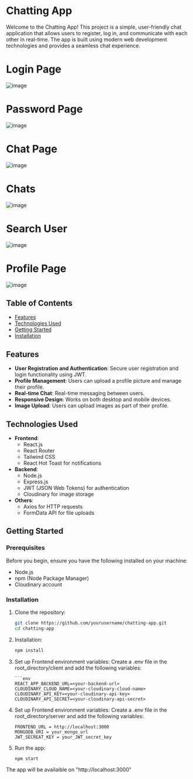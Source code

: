 ﻿# Chatting App

Welcome to the Chatting App! This project is a simple, user-friendly chat application that allows users to register, log in, and communicate with each other in real-time. The app is built using modern web development technologies and provides a seamless chat experience.

# Login Page

![image](https://github.com/user-attachments/assets/804ef7a4-68cb-44cb-a6ee-52457b77116e)

# Password Page

![image](https://github.com/user-attachments/assets/6d7430f0-5a88-49b7-b084-09596ad574ba)

# Chat Page

![image](https://github.com/user-attachments/assets/d1ed0971-af54-4b16-9e29-9792702ebe38)

# Chats

![image](https://github.com/user-attachments/assets/2944a7cb-08c6-4e8b-9d06-d6d7e5d7fa89)

# Search User

![image](https://github.com/user-attachments/assets/88da2a0c-3995-4b9e-8503-a33099958491)

# Profile Page

![image](https://github.com/user-attachments/assets/030c7d7d-01fa-442d-a922-351dde414a30)


## Table of Contents

- [Features](#features)
- [Technologies Used](#technologies-used)
- [Getting Started](#getting-started)
- [Installation](#installation)

## Features

- **User Registration and Authentication**: Secure user registration and login functionality using JWT.
- **Profile Management**: Users can upload a profile picture and manage their profile.
- **Real-time Chat**: Real-time messaging between users.
- **Responsive Design**: Works on both desktop and mobile devices.
- **Image Upload**: Users can upload images as part of their profile.

## Technologies Used

- **Frontend**:
  - React.js
  - React Router
  - Tailwind CSS
  - React Hot Toast for notifications
- **Backend**:
  - Node.js
  - Express.js
  - JWT (JSON Web Tokens) for authentication
  - Cloudinary for image storage
- **Others**:
  - Axios for HTTP requests
  - FormData API for file uploads

## Getting Started

### Prerequisites

Before you begin, ensure you have the following installed on your machine:

- Node.js
- npm (Node Package Manager)
- Cloudinary account

### Installation

1.  Clone the repository:

    ```bash
    git clone https://github.com/yourusername/chatting-app.git
    cd chatting-app


    ```

2.  Installation:

    ```bash
    npm install

    ```

3.  Set up Frontend environment variables:
    Create a .env file in the root_directory/client and add the following variables:

        ```env
        REACT_APP_BACKEND_URL=<your-backend-url>
        CLOUDINARY_CLOUD_NAME=<your-cloudinary-cloud-name>
        CLOUDINARY_API_KEY=<your-cloudinary-api-key>
        CLOUDINARY_API_SECRET=<your-cloudinary-api-secret>

4.  Set up Frontend environment variables:
    Create a .env file in the root_directory/server and add the following variables:
    ```env
    FRONTEND_URL = http://localhost:3000
    MONGODB_URI = your_mongo_url
    JWT_SECREAT_KEY = your_JWT_secret_key
    ```
5.  Run the app:

    ```bash
    npm start
    ```

The app will be availaible on "http://localhost:3000"
